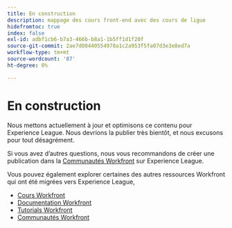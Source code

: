 ```yaml
---
title: En construction
description: mappage des cours front-end avec des cours de ligue
hidefromtoc: true
index: false
exl-id: adbf1cb6-b7a3-466b-b8a1-1b5ff1d1f20f
source-git-commit: 2ae7d08440554978a1c2a953f5fa07d3e3e8ed7a
workflow-type: tm+mt
source-wordcount: '87'
ht-degree: 0%

---
```


# En construction

Nous mettons actuellement à jour et optimisons ce contenu pour Experience League. Nous devrions la publier très bientôt, et nous excusons pour tout désagrément.

Si vous avez d’autres questions, nous vous recommandons de créer une publication dans la [Communautés Workfront](https://experienceleaguecommunities.adobe.com/t5/workfront/ct-p/workfront) sur Experience League.

Vous pouvez également explorer certaines des autres ressources Workfront qui ont été migrées vers Experience League,

* [Cours Workfront](https://experienceleague.adobe.com/?lang=en&amp;Solution=Workfront#courses)
* [Documentation Workfront](https://experienceleague.adobe.com/docs/workfront.html)
* [Tutorials Workfront](https://experienceleague.adobe.com/docs/workfront-learn/tutorials-workfront/home.html)
* [Communautés Workfront](https://experienceleaguecommunities.adobe.com/t5/workfront/ct-p/workfront)
